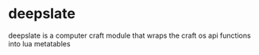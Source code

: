 # deepslate
deepslate is a computer craft module that wraps the craft os api functions into lua metatables
